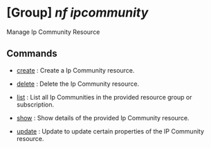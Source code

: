 # [Group] _nf ipcommunity_

Manage Ip Community Resource

## Commands

- [create](/Commands/nf/ipcommunity/_create.md)
: Create a Ip Community resource.

- [delete](/Commands/nf/ipcommunity/_delete.md)
: Delete the Ip Community resource.

- [list](/Commands/nf/ipcommunity/_list.md)
: List all Ip Communities in the provided resource group or subscription.

- [show](/Commands/nf/ipcommunity/_show.md)
: Show details of the provided Ip Community resource.

- [update](/Commands/nf/ipcommunity/_update.md)
: Update to update certain properties of the IP Community resource.
